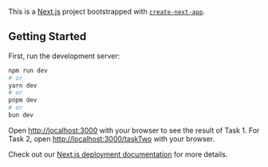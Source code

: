 This is a [Next.js](https://nextjs.org) project bootstrapped with [`create-next-app`](https://nextjs.org/docs/app/api-reference/cli/create-next-app).

## Getting Started

First, run the development server:

```bash
npm run dev
# or
yarn dev
# or
pnpm dev
# or
bun dev
```

Open [http://localhost:3000](http://localhost:3000) with your browser to see the result of Task 1.
For Task 2, open [http://localhost:3000/taskTwo](http://localhost:3000/taskTwo) with your browser.

Check out our [Next.js deployment documentation](https://nextjs.org/docs/app/building-your-application/deploying) for more details.
